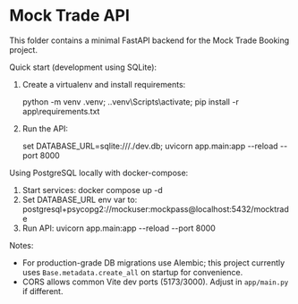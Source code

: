 # Mock Trade API

This folder contains a minimal FastAPI backend for the Mock Trade Booking project.

Quick start (development using SQLite):

1. Create a virtualenv and install requirements:

   python -m venv .venv; .\.venv\Scripts\activate; pip install -r app\requirements.txt

2. Run the API:

   set DATABASE_URL=sqlite:///./dev.db; uvicorn app.main:app --reload --port 8000

Using PostgreSQL locally with docker-compose:

1. Start services: docker compose up -d
2. Set DATABASE_URL env var to: postgresql+psycopg2://mockuser:mockpass@localhost:5432/mocktrade
3. Run API: uvicorn app.main:app --reload --port 8000

Notes:
- For production-grade DB migrations use Alembic; this project currently uses `Base.metadata.create_all` on startup for convenience.
- CORS allows common Vite dev ports (5173/3000). Adjust in `app/main.py` if different.
